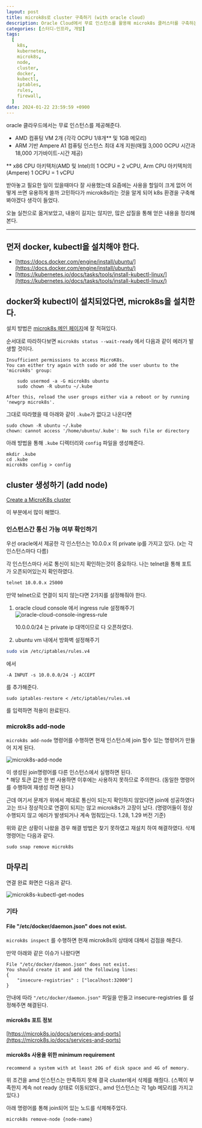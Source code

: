 ```yaml
---
layout: post
title: microk8s로 cluster 구축하기 (with oracle cloud)
description: Oracle Cloud에서 무료 인스턴스를 활용해 microk8s 클러스터를 구축하는 방법을 소개합니다. Docker와 kubectl을 설치한 후 microk8s를 설치하고, 인스턴스 간 통신을 확인하여 노드를 추가하는 과정에서 발생할 수 있는 문제와 해결 방법을 정리했습니다. 이 글에서는 인스턴스의 방화벽 설정, join 명령어 생성 및 사용법, 그리고 클러스터 상태 점검 방법을 다룹니다.
categories: [스터디-인프라, 개발]
tags:
  [
    k8s,
    kubernetes,
    microk8s,
    node,
    cluster,
    docker,
    kubectl,
    iptables,
    rules,
    firewall,
  ]
date: 2024-01-22 23:59:59 +0900
---
```


oracle 클라우드에서는 무료 인스턴스를 제공해준다.

- AMD 컴퓨팅 VM 2개 (각각 OCPU 1/8개\*\* 및 1GB 메모리)
- ARM 기반 Ampere A1 컴퓨팅 인스턴스 최대 4개 지원(매월 3,000 OCPU 시간과 18,000 기가바이트-시간 제공)

\*\* x86 CPU 아키텍처(AMD 및 Intel)의 1 OCPU = 2 vCPU, Arm CPU 아키텍처의 (Ampere) 1 OCPU = 1 vCPU

받아놓고 필요한 일이 있을때마다 잘 사용했는데 요즘에는 사용을 할일이 크게 없어 어떻게 쓰면 유용하게 쓸까 고민하다가 microk8s라는 것을 알게 되어 k8s 환경을 구축해봐야겠다 생각이 들었다.

오늘 실천으로 옮겨보았고, 내용이 길지는 않지만, 많은 삽질을 통해 얻은 내용을 정리해본다.

---

## 먼저 docker, kubectl을 설치해야 한다.

- [https://docs.docker.com/engine/install/ubuntu/](https://docs.docker.com/engine/install/ubuntu/)
- [https://kubernetes.io/docs/tasks/tools/install-kubectl-linux/](https://kubernetes.io/docs/tasks/tools/install-kubectl-linux/)

## docker와 kubectl이 설치되었다면, microk8s을 설치한다.

설치 방법은 [microk8s 메인 페이지](https://microk8s.io/#install-microk8s)에 잘 적혀있다.

순서대로 따라하다보면 `microk8s status --wait-ready` 에서 다음과 같이 에러가 발생할 것이다.

```
Insufficient permissions to access MicroK8s.
You can either try again with sudo or add the user ubuntu to the 'microk8s' group:

    sudo usermod -a -G microk8s ubuntu
    sudo chown -R ubuntu ~/.kube

After this, reload the user groups either via a reboot or by running 'newgrp microk8s'.
```

그대로 따라했을 때 아래와 같이 `.kube`가 없다고 나온다면

```
sudo chown -R ubuntu ~/.kube
chown: cannot access '/home/ubuntu/.kube': No such file or directory
```

아래 방법을 통해 `.kube` 디렉터리와 `config` 파일을 생성해준다.

```
mkdir .kube
cd .kube
microk8s config > config
```

## cluster 생성하기 (add node)

[Create a MicroK8s cluster](https://microk8s.io/docs/clustering)

이 부분에서 많이 해맸다.

### 인스턴스간 통신 가능 여부 확인하기

우선 oracle에서 제공한 각 인스턴스는 10.0.0.x 의 private ip를 가지고 있다. (x는 각 인스턴스마다 다름)

각 인스턴스마다 서로 통신이 되는지 확인하는것이 중요하다.
나는 telnet을 통해 포트가 오픈되어있는지 확인하였다.

```sh
telnet 10.0.0.x 25000
```

만약 telnet으로 연결이 되지 않는다면 2가지를 설정해줘야 한다.

1. oracle cloud console 에서 ingress rule 설정해주기
   ![oracle-cloud-console-ingress-rule](/assets/images/2024-01-22-microk8s/oracle-cloud-console-ingress-rule.png)

   10.0.0.0/24 는 private ip 대역이므로 다 오픈하였다.

2. ubuntu vm 내에서 방화벽 설정해주기

```sh
sudo vim /etc/iptables/rules.v4
```

에서

```
-A INPUT -s 10.0.0.0/24 -j ACCEPT
```

를 추가해준다.

```
sudo iptables-restore < /etc/iptables/rules.v4
```

를 입력하면 적용이 완료된다.

### microk8s add-node

`microk8s add-node` 명령어를 수행하면 현재 인스턴스에 join 할수 있는 명령어가 만들어 지게 된다.

![microk8s-add-node](/assets/images/2024-01-22-microk8s/microk8s-add-node.png)

이 생성된 join명령어를 다른 인스턴스에서 실행하면 된다.  
\* 해당 토큰 값은 한 번 사용하면 이후에는 사용하지 못하므로 주의한다. (동일한 명령어를 수행하여 재생성 하면 된다.)

근데 여기서 문제가 위에서 제대로 통신이 되는지 확인하지 않았다면
join에 성공하였다고는 뜨나 정상적으로 연결이 되지는 않고 microk8s가 고장이 났다.
(명령어들이 정상 수행되지 않고 에러가 발생되거나 계속 멈춰있는다. 1.28, 1.29 버전 기준)

위와 같은 상황이 나왔을 경우 해결 방법은 찾기 못하였고 재설치 하여 해결하였다.
삭제 명령어는 다음과 같다.

```
sudo snap remove microk8s
```

## 마무리

연결 완료 화면은 다음과 같다.

![microk8s-kubectl-get-nodes](/assets/images/2024-01-22-microk8s/microk8s-kubectl-get-nodes.png)

### 기타

#### File "/etc/docker/daemon.json" does not exist.

`microk8s inspect` 를 수행하면 현재 microk8s의 상태에 대해서 검점을 해준다.

만약 아래와 같은 이슈가 나왔다면

```
File "/etc/docker/daemon.json" does not exist.
You should create it and add the following lines:
{
    "insecure-registries" : ["localhost:32000"]
}
```

안내에 따라 `"/etc/docker/daemon.json"` 파일을 만들고 insecure-registries 를 설정해주면 해결된다.

#### microk8s 포트 정보

[https://microk8s.io/docs/services-and-ports](https://microk8s.io/docs/services-and-ports)

#### microk8s 사용을 위한 minimum requirement

`recommend a system with at least 20G of disk space and 4G of memory.`

위 조건을 amd 인스턴스는 만족하지 못해 결국 cluster에서 삭제를 해줬다.
(스펙이 부족한지 계속 not ready 상태로 이동되었다., amd 인스턴스는 각 1gb 메모리를 가지고 있다.)

아래 명령어를 통해 join되어 있는 노드를 삭제해주었다.

```
microk8s remove-node {node-name}
```
